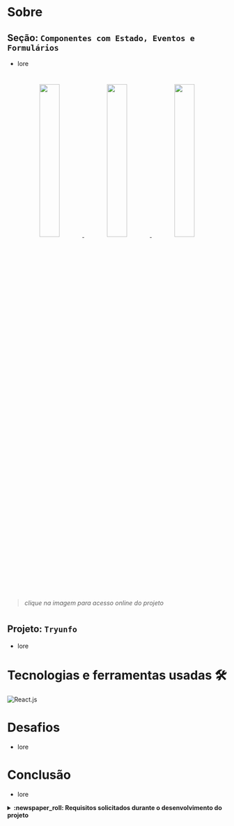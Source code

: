 # Sobre

## Seção: `Componentes com Estado, Eventos e Formulários`
- lore
#
<div align="center">
  <a href="https://davidrogger.github.io/trybe-project-solar-system">
    <img width="30%" src="./imgs/project_tryunfo_top.jpg">
    <img width="30%" src="./imgs/project_tryunfo_mid.jpg">
    <img width="30%" src="./imgs/project_tryunfo_bottom.jpg">
  </a>
</div>

>*clique na imagem para acesso online do projeto*
#
## Projeto: `Tryunfo`
- lore

# Tecnologias e ferramentas usadas 🛠

![React.js](https://img.shields.io/badge/-React.js-61DAFB?style=flat-square&logo=react&logoColor=ffffff)


# Desafios

- lore

# Conclusão

- lore

</details>

<details>
  <summary>
    <strong>
      :newspaper_roll: Requisitos solicitados durante o desenvolvimento do projeto
    </strong>
  </summary>

 
### Requisitos
*Nome* | *Avaliação*
--- | :---:
1 - lore | :heavy_check_mark:



</details>
